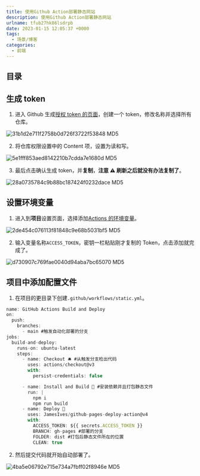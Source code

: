 ```yaml
---
title: 使用Github Action部署静态网站
description: 使用Github Action部署静态网站
urlname: tfub27hk86lsdrpb
date: 2023-01-15 12:05:37 +0000
tags:
  - 场景/博客
categories:
  - 前端
---
```

## 目录

## 生成 token

1. 进入 Github 生成[授权 token 的页面](https://github.com/settings/apps)，创建一个 token，修改名称并选择所有仓库。

![31b1d2e711f2758b0d726f3722f53848 MD5](https://image.songxingguo.com/obsidian/20240714/31b1d2e711f2758b0d726f3722f53848_MD5.png)

2. 将仓库权限设置中的 Content 项，设置为读和写。

![5e1fff853aed8142210b7cdda7e1680d MD5](https://image.songxingguo.com/obsidian/20240714/5e1fff853aed8142210b7cdda7e1680d_MD5.png)

3. 最后点击确认生成 token，并**复制**，**注意 ⚠️ 刷新之后就没有办法复制了**。

![28a0735784c9b88bc187424f0232dace MD5](https://image.songxingguo.com/obsidian/20240714/28a0735784c9b88bc187424f0232dace_MD5.webp)

## 设置环境变量

1. 进入到**项目**设置页面，选择添加[Actions 的环境变量](https://github.com/songxingguo/resume/settings/secrets/actions)。

![2de454c076113f81848c9e68b5031bf5 MD5](https://image.songxingguo.com/obsidian/20240714/2de454c076113f81848c9e68b5031bf5_MD5.webp)

2. 输入变量名称`ACCESS_TOKEN`，密钥一栏粘贴刚才复制的 Token，点击添加就完成了。

![d730907c769fae0040d94aba7bc65070 MD5](https://image.songxingguo.com/obsidian/20240714/d730907c769fae0040d94aba7bc65070_MD5.webp)

## 项目中添加配置文件

1. 在项目的更目录下创建`.github/workflows/static.yml`。

```javascript
name: GitHub Actions Build and Deploy
on:
  push:
    branches:
      - main #触发自动化部署的分支
jobs:
  build-and-deploy:
    runs-on: ubuntu-latest
    steps:
      - name: Checkout 🛎️ #从触发分支检出代码
        uses: actions/checkout@v3
        with:
          persist-credentials: false

      - name: Install and Build 🔧 #安装依赖并且打包静态文件
        run: |
          npm i
          npm run build
      - name: Deploy 🚀
        uses: JamesIves/github-pages-deploy-action@v4
        with:
          ACCESS_TOKEN: ${{ secrets.ACCESS_TOKEN }}
          BRANCH: gh-pages #部署的分支
          FOLDER: dist #打包后静态文件所在的位置
          CLEAN: true
```

2. 然后提交代码就开始自动部署了。

![4ba5e06792e715e734a7fbff02f8946e MD5](https://image.songxingguo.com/obsidian/20240714/4ba5e06792e715e734a7fbff02f8946e_MD5.webp)
